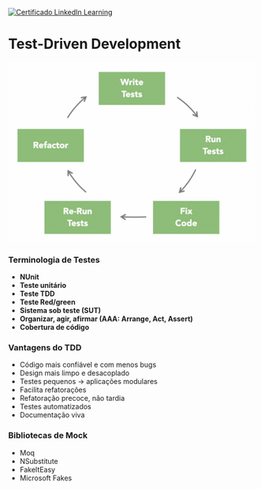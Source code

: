 [![Certificado LinkedIn Learning](https://img.shields.io/badge/LinkedIn%20Learning-C%23%20Avançado-blue?logo=linkedin&style=for-the-badge)](https://www.linkedin.com/learning/)

# Test-Driven Development

<img src="assets/TDD.png" width="500" alt="TDD"><br/>


### Terminologia de Testes

- **NUnit**
- **Teste unitário**
- **Teste TDD**
- **Teste Red/green**
- **Sistema sob teste (SUT)**
- **Organizar, agir, afirmar (AAA: Arrange, Act, Assert)**
- **Cobertura de código**


### Vantagens do TDD

- Código mais confiável e com menos bugs
- Design mais limpo e desacoplado
- Testes pequenos → aplicações modulares
- Facilita refatorações
- Refatoração precoce, não tardia
- Testes automatizados
- Documentação viva

### **Bibliotecas de Mock**
- Moq
- NSubstitute
- FakeItEasy
- Microsoft Fakes

